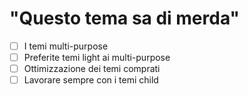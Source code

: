 # "Questo tema sa di merda"

- [ ]  I temi multi-purpose
- [ ]  Preferite temi light ai multi-purpose
- [ ]  Ottimizzazione dei temi comprati
- [ ]  Lavorare sempre con i temi child